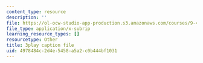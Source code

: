 ```yaml
---
content_type: resource
description: ''
file: https://ol-ocw-studio-app-production.s3.amazonaws.com/courses/9-40-introduction-to-neural-computation-spring-2018/4978484c2d4e5458a5a2c0b444bf1031_Hf1Ma9YkOMY.vtt
file_type: application/x-subrip
learning_resource_types: []
resourcetype: Other
title: 3play caption file
uid: 4978484c-2d4e-5458-a5a2-c0b444bf1031
---
```

